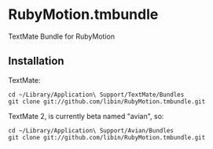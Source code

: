 # RubyMotion.tmbundle

TextMate Bundle for RubyMotion

## Installation

TextMate:

```shell
cd ~/Library/Application\ Support/TextMate/Bundles
git clone git://github.com/libin/RubyMotion.tmbundle.git
```

TextMate 2, is currently beta named "avian", so:

```shell
cd ~/Library/Application\ Support/Avian/Bundles
git clone git://github.com/libin/RubyMotion.tmbundle.git
```